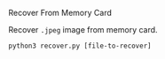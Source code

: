 Recover From Memory Card

Recover `.jpeg` image from memory card.

`python3 recover.py [file-to-recover]`